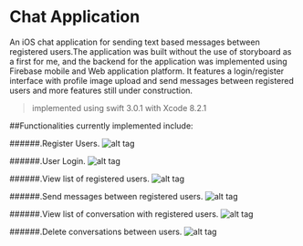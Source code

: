 # Chat Application
An iOS chat application for sending text based messages between registered users.The application was built without the use of storyboard
as a first for me, and the backend for the application was implemented using Firebase mobile and Web application platform. It features a
login/register interface with profile image upload and send messages between registered users and more features still under construction.

> implemented using swift 3.0.1 with Xcode 8.2.1

##Functionalities currently implemented include:

######.Register Users.
![alt tag](https://s20.postimg.org/b2uhvtxst/Simulator_Screen_Shot_Dec_27_2016_4_06_09_AM.png)

######.User Login.
![alt tag](https://s20.postimg.org/tjowmndr1/Simulator_Screen_Shot_Dec_27_2016_4_06_43_AM.png)

######.View list of registered users.
![alt tag](https://s20.postimg.org/nzcfc0evx/Simulator_Screen_Shot_Dec_27_2016_6_38_21_AM.png)

######.Send messages between registered users.
![alt tag](https://s20.postimg.org/w3kjgr1b1/Simulator_Screen_Shot_Dec_27_2016_6_38_06_AM.png)

######.View list of conversation with registered users.
![alt tag](https://s20.postimg.org/txq8m8xul/Simulator_Screen_Shot_Dec_27_2016_6_37_54_AM.png)

######.Delete conversations between users.
![alt tag](https://s20.postimg.org/e4la5saxp/Simulator_Screen_Shot_Dec_29_2016_12_44_45_PM.png)

